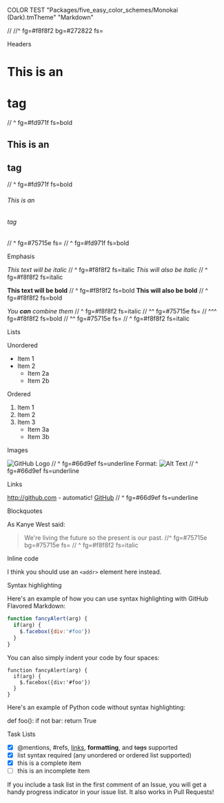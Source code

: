 COLOR TEST "Packages/five_easy_color_schemes/Monokai (Dark).tmTheme" "Markdown"

   //
//^ fg=#f8f8f2 bg=#272822 fs=

Headers

# This is an <h1> tag
// ^ fg=#fd971f fs=bold
## This is an <h2> tag
// ^ fg=#fd971f fs=bold
###### This is an <h6> tag
// ^ fg=#75715e fs=
//      ^ fg=#fd971f fs=bold

Emphasis

*This text will be italic*
// ^ fg=#f8f8f2 fs=italic
_This will also be italic_
// ^ fg=#f8f8f2 fs=italic

**This text will be bold**
// ^ fg=#f8f8f2 fs=bold
__This will also be bold__
// ^ fg=#f8f8f2 fs=bold

_You **can** combine them_
// ^ fg=#f8f8f2 fs=italic
//   ^^ fg=#75715e fs=
//     ^^^ fg=#f8f8f2 fs=bold
//        ^^ fg=#75715e fs=
//           ^ fg=#f8f8f2 fs=italic

Lists

Unordered

* Item 1
* Item 2
  * Item 2a
  * Item 2b

Ordered

1. Item 1
2. Item 2
3. Item 3
   * Item 3a
   * Item 3b

Images

![GitHub Logo](/images/logo.png)
//              ^ fg=#66d9ef fs=underline
Format: ![Alt Text](url)
//                  ^ fg=#66d9ef fs=underline

Links

http://github.com - automatic!
[GitHub](http://github.com)
//        ^ fg=#66d9ef fs=underline

Blockquotes

As Kanye West said:

  > We're living the future so
  > the present is our past.
//^ fg=#75715e bg=#75715e fs=
//  ^ fg=#f8f8f2 fs=italic

Inline code

I think you should use an
`<addr>` element here instead.

Syntax highlighting

Here's an example of how you can use syntax highlighting with GitHub Flavored Markdown:

```javascript
function fancyAlert(arg) {
  if(arg) {
    $.facebox({div:'#foo'})
  }
}
```

You can also simply indent your code by four spaces:

    function fancyAlert(arg) {
      if(arg) {
        $.facebox({div:'#foo'})
      }
    }

Here's an example of Python code without syntax highlighting:

def foo():
    if not bar:
        return True

Task Lists

- [x] @mentions, #refs, [links](), **formatting**, and <del>tags</del> supported
- [x] list syntax required (any unordered or ordered list supported)
- [x] this is a complete item
- [ ] this is an incomplete item

If you include a task list in the first comment of an Issue, you will get a handy progress indicator in your issue list. It also works in Pull Requests!
